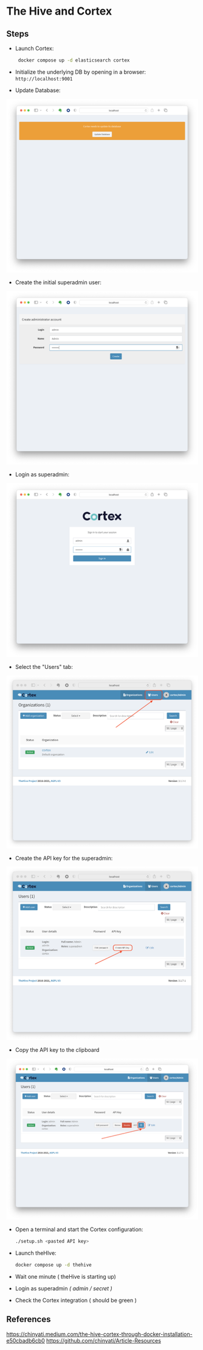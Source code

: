 # The Hive and Cortex

## Steps

- Launch Cortex:

  ```bash
   docker compose up -d elasticsearch cortex
  ```

- Initialize the underlying DB by opening in a browser: `http://localhost:9001`

- Update Database:

![Cortex - Update DB](/assets/Cortex%20-%20Update%20DB.png)

- Create the initial superadmin user:

![Cortex - Create admin](/assets/Cortex%20-%20Create%20admin.png)

- Login as superadmin:

![Cortex - Initial Login](/assets/Cortex%20-%20Initial%20Login.png)

- Select the "Users" tab:

![Cortex - Select Users tab](/assets/Cortex%20-%20Select%20Users%20tab.png)

- Create the API key for the superadmin:

![Cortex - Create API](/assets/Cortex%20-%20Create%20API.png)

- Copy the API key to the clipboard

![Cortex - Copy API to clipboard](/assets/Cortex%20-%20Copy%20API%20to%20clipboard.png)

- Open a terminal and start the Cortex configuration:

  ```bash
  ./setup.sh <pasted API key>
  ```

- Launch theHIve:

  ```bash
  docker compose up -d thehive
  ```

- Wait one minute ( theHive is starting up)

- Login as superadmin *( admin / secret )*

- Check the Cortex integration ( should be green )

## References

<https://chinyati.medium.com/the-hive-cortex-through-docker-installation-e50cbadb6cb0>
<https://github.com/chinyati/Article-Resources>

